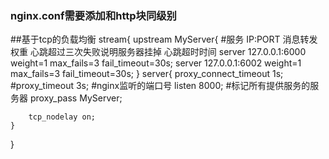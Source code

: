 ### nginx.conf需要添加和http块同级别
##基于tcp的负载均衡
stream{
    upstream MyServer{
        #服务   IP:PORT    消息转发权重  心跳超过三次失败说明服务器挂掉  心跳超时时间
        server 127.0.0.1:6000 weight=1 max_fails=3 fail_timeout=30s;
        server 127.0.0.1:6002 weight=1 max_fails=3 fail_timeout=30s;
    }
    server{
        proxy_connect_timeout 1s;
        #proxy_timeout 3s;
        #nginx监听的端口号
        listen 8000;
        #标记所有提供服务的服务器
        proxy_pass MyServer;

        tcp_nodelay on;
    }
}